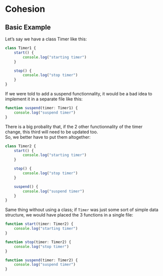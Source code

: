 # Cohesion

## Basic Example

Let’s say we have a class Timer like this:

```typescript
class Timer1 {
    start() {
        console.log("starting timer")
    }

    stop() {
        console.log("stop timer")
    }
}
```

If we were told to add a suspend functionnality, it would be a bad
idea to implement it in a separate file like this:

```typescript
function suspend(timer: Timer1) {
    console.log("suspend timer")
}
```

There is a big probality that, if the 2 other functionnality of the
timer change, this third will need to be updated too.  
So, we better have to put them altogether:

```typescript
class Timer2 {
    start() {
        console.log("starting timer")
    }

    stop() {
        console.log("stop timer")
    }

    suspend() {
        console.log("suspend timer")
    }
}
```

Same thing without using a class; if `Timer` was just some sort of
simple data structure, we would have placed the 3 functions in a single file:

```typescript
function start(timer: Timer2) {
    console.log("starting timer")
}

function stop(timer: Timer2) {
    console.log("stop timer")
}

function suspend(timer: Timer2) {
    console.log("suspend timer")
}
```
